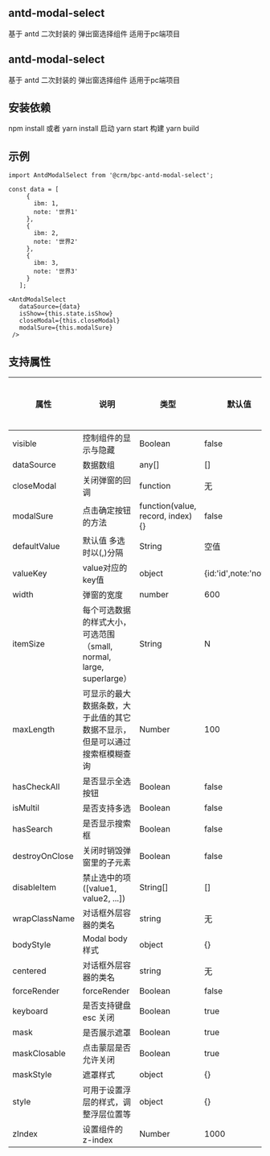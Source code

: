## antd-modal-select
基于 antd 二次封装的 弹出窗选择组件 适用于pc端项目

## antd-modal-select
基于 antd 二次封装的 弹出窗选择组件 适用于pc端项目

## 安装依赖
npm install 或者 yarn install
启动 yarn start
构建 yarn build

## 示例
 ```
 import AntdModalSelect from '@crm/bpc-antd-modal-select';
 
 const data = [
      {
        ibm: 1,
        note: '世界1'
      },
      {
        ibm: 2,
        note: '世界2'
      },
      {
        ibm: 3,
        note: '世界3'
      }
    ];

 <AntdModalSelect 
    dataSource={data} 
    isShow={this.state.isShow} 
    closeModal={this.closeModal} 
    modalSure={this.modalSure}
  />
 ```
## 支持属性

属性 | 说明 | 类型 | 默认值 | 是否必须
-|-|-|-|-
visible | 控制组件的显示与隐藏 | Boolean | false | Y
dataSource | 数据数组 | any[] |  [] | Y
closeModal | 关闭弹窗的回调 | function | 无 | Y
modalSure | 点击确定按钮的方法 | function(value, record, index) {} | false | Y
defaultValue | 默认值 多选时以(,)分隔 | String | 空值 | N
valueKey | value对应的key值 | object | {id:'id',note:'note'} | N
width | 弹窗的宽度 | number | 600 | N
itemSize | 每个可选数据的样式大小，可选范围（small, normal, large, superlarge） | String |  N
maxLength | 可显示的最大数据条数，大于此值的其它数据不显示，但是可以通过搜索框模糊查询 | Number | 100 | N
hasCheckAll | 是否显示全选按钮 | Boolean | false | N
isMultil | 是否支持多选 | Boolean | false | N
hasSearch | 是否显示搜索框 | Boolean | false | N
destroyOnClose | 关闭时销毁弹窗里的子元素 | Boolean | false | N
disableItem | 禁止选中的项([value1, value2, ...]) | String[] | [] | N
wrapClassName | 对话框外层容器的类名 | string | 无 | N
bodyStyle | Modal body 样式 | object | {} | N
centered | 对话框外层容器的类名 | string | 无 | N
forceRender | forceRender | Boolean | false | N
keyboard | 是否支持键盘 esc 关闭 | Boolean | true | N
mask | 是否展示遮罩 | Boolean | true | N
maskClosable | 点击蒙层是否允许关闭 | Boolean | true | N
maskStyle | 遮罩样式 | object | {} | N
style | 可用于设置浮层的样式，调整浮层位置等 | object | {} | N
zIndex | 设置组件的 z-index | Number | 1000 | N


